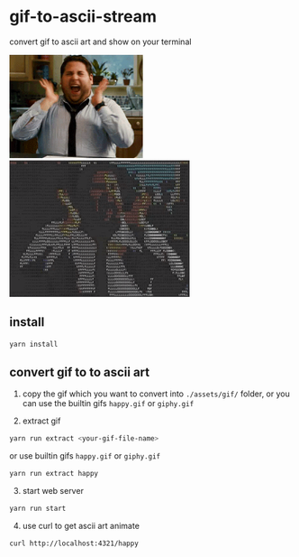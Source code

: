 # gif-to-ascii-stream
convert gif to ascii art and show on your terminal

![origin gif](https://github.com/hermeslin/gif-to-ascii-stream/blob/master/assets/gif/happy.gif)
![ascii gif art](https://github.com/hermeslin/gif-to-ascii-stream/blob/master/happy.gif)

## install
```sh
yarn install
```

## convert gif to to ascii art
1. copy the gif which you want to convert into `./assets/gif/` folder, or you can use the builtin gifs `happy.gif` or `giphy.gif`


2. extract gif
```sh
yarn run extract <your-gif-file-name>
```
or use builtin gifs `happy.gif` or `giphy.gif`
```sh
yarn run extract happy
```

3. start web server
```sh
yarn run start
```

4. use curl to get ascii art animate
```sh
curl http://localhost:4321/happy
```
